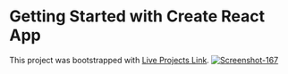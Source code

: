 # Getting Started with Create React App

This project was bootstrapped with [Live Projects Link](https://nabisocial.netlify.app/).
<a href="https://ibb.co/8KzF3cx"><img src="https://i.ibb.co/vws25Yd/Screenshot-167.png" alt="Screenshot-167" border="0"></a>

